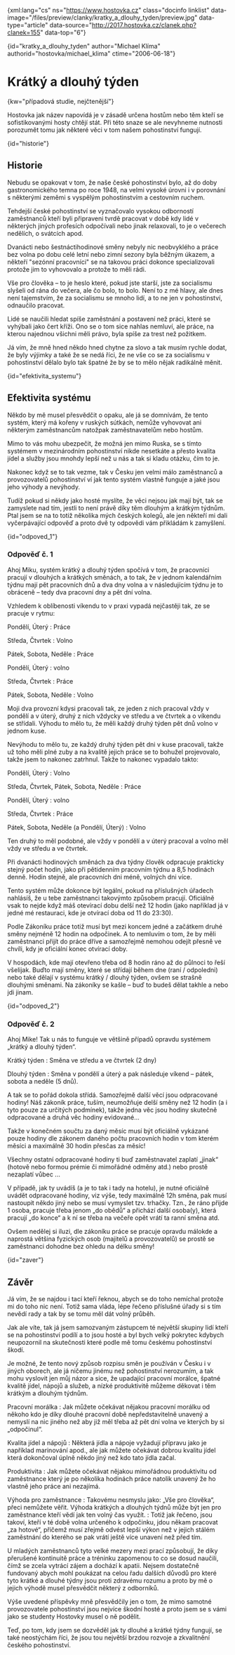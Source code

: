 
{xml:lang="cs" ns="https://www.hostovka.cz" class="docinfo linklist" data-image="/files/preview/clanky/kratky\_a\_dlouhy_tyden/preview.jpg" data-type="article" data-source="http://2017.hostovka.cz/clanek.php?clanek=155" data-top="6"}

{id="kratky\_a\_dlouhy\_tyden" author="Michael Klíma" authorid="hostovka/michael\_klima" ctime="2006-06-18"}

# Krátký a dlouhý týden

{kw="případová studie, nejčtenější"}

Hostovka jak název napovídá je v zásadě určena hostům nebo těm kteří se sofistikovanými hosty chtějí stát. Při této snaze se ale nevyhneme nutnosti porozumět tomu jak některé věci v tom našem pohostinství fungují.

{id="historie"}

## Historie

Nebudu se opakovat v tom, že naše české pohostinství bylo, až do doby gastronomického temna po roce 1948, na velmi vysoké úrovni i v porovnání s některými zeměmi s vyspělým pohostinstvím a cestovním ruchem.

Tehdejší české pohostinství se vyznačovalo vysokou odborností zaměstnanců kteří byli připraveni tvrdě pracovat v době kdy lidé v některých jiných profesích odpočívali nebo jinak relaxovali, to je o večerech nedělích, o svátcích apod.

Dvanácti nebo šestnáctihodinové směny nebyly nic neobvyklého a práce bez volna po dobu celé letní nebo zimní sezony byla běžným úkazem, a někteří "sezónní pracovníci" se na takovou práci dokonce specializovali protože jim to vyhovovalo a protože to měli rádi.

Vše pro člověka – to je heslo které, pokud jste starší, jste za socialismu slyšeli od rána do večera, ale čo bolo, to bolo. Není to z mé hlavy, ale dnes není tajemstvím, že za socialismu se mnoho lidí, a to ne jen v pohostinství, odnaučilo pracovat.

Lidé se naučili hledat spíše zaměstnání a postavení než práci, které se vyhýbali jako čert kříži. Ono se o tom sice nahlas nemluví, ale práce, na kterou najednou všichni měli právo, byla spíše za trest než požitkem.

Já vím, že mně hned někdo hned chytne za slovo a tak musím rychle dodat, že byly výjimky a také že se nedá říci, že ne vše co se za socialismu v pohostinství dělalo bylo tak špatné že by se to mělo nějak radikálně měnit.

{id="efektivita_systemu"}

## Efektivita systému

Někdo by mě musel přesvědčit o opaku, ale já se domnívám, že tento systém, který má kořeny v ruských sútkách, nemůže vyhovovat ani některým zaměstnancům natožpak zaměstnavatelům nebo hostům.

Mimo to vás mohu ubezpečit, že možná jen mimo Ruska, se s tímto systémem v mezinárodním pohostinství nikde nesetkáte a přesto kvalita jídel a služby jsou mnohdy lepší než u nás a tak si kladu otázku, čím to je.

Nakonec když se to tak vezme, tak v Česku jen velmi málo zaměstnanců a provozovatelů pohostinství ví jak tento systém vlastně funguje a jaké jsou jeho výhody a nevýhody.

Tudíž pokud si někdy jako hosté myslíte, že věci nejsou jak mají být, tak se zamyslete nad tím, jestli to není právě díky těm dlouhým a krátkým týdnům. Ptal jsem se na to totiž několika mých českých kolegů, ale jen někteří mi dali vyčerpávající odpověď a proto dvě ty odpovědi vám přikládám k zamyšlení.

{id="odpoved_1"}

### Odpověď č. 1

Ahoj Miku, systém krátký a dlouhý týden spočívá v tom, že pracovníci pracují v dlouhých a krátkých směnách, a to tak, že v jednom kalendářním týdnu mají pět pracovních dnů a dva dny volna a v následujícím týdnu je to obráceně – tedy dva pracovní dny a pět dní volna.

Vzhledem k oblíbenosti víkendu to v praxi vypadá nejčastěji tak, ze se pracuje v rytmu:

Pondělí, Úterý
:   Práce

Středa, Čtvrtek
:   Volno

Pátek, Sobota, Neděle
:   Práce

Pondělí, Úterý
:   volno

Středa, Čtvrtek
:   Práce

Pátek, Sobota, Neděle
:   Volno

Moji dva provozní kdysi pracovali tak, ze jeden z nich pracoval vždy v pondělí a v úterý, druhý z nich vždycky ve středu a ve čtvrtek a o víkendu se střídali. Výhodu to mělo tu, že měli každý druhý týden pět dnů volno v jednom kuse.

Nevýhodu to mělo tu, ze každý druhý týden pět dni v kuse pracovali, takže už toho měli plné zuby a na kvalitě jejich práce se to bohužel projevovalo, takže jsem to nakonec zatrhnul. Takže to nakonec vypadalo takto:

Pondělí, Úterý
:   Volno

Středa, Čtvrtek, Pátek, Sobota, Neděle
:   Práce

Pondělí, Úterý
:   volno

Středa, Čtvrtek
:   Práce

Pátek, Sobota, Neděle (a Pondělí, Úterý)
:   Volno

Ten druhý to měl podobné, ale vždy v pondělí a v úterý pracoval a volno měl vždy ve středu a ve čtvrtek.

Při dvanácti hodinových směnách za dva týdny člověk odpracuje prakticky stejný počet hodin, jako při pětidenním pracovním týdnu a 8,5 hodinách denně. Hodin stejně, ale pracovních dni méně, volných dni více.

Tento systém může dokonce být legální, pokud na příslušných úřadech nahlásíš, že u tebe zaměstnanci takovýmto způsobem pracují. Oficiálně vsak to nejde když máš otevírací dobu delší než 12 hodin (jako například já v jedné mé restauraci, kde je otvírací doba od 11 do 23:30).

Podle Zákoníku práce totiž musí byt mezi koncem jedné a začátkem druhé směny nejméně 12 hodin na odpočinek. A to nemluvím o tom, že by měli zaměstnanci přijít do práce dříve a samozřejmě nemohou odejít přesně ve chvíli, kdy je oficiální konec otvírací doby.

V hospodách, kde mají otevřeno třeba od 8 hodin ráno až do půlnoci to řeší všelijak. Buďto mají směny, které se střídají během dne (raní / odpoledni) nebo také dělají v systému krátký / dlouhý týden, ovšem se strašně dlouhými směnami. Na zákoníky se kašle – buď to budeš dělat takhle a nebo jdi jinam.

{id="odpoved_2"}

### Odpověď č. 2

Ahoj Mike! Tak u nás to funguje ve většině případů opravdu systémem „krátký a dlouhý týden“.

Krátký týden
:   Směna ve středu a ve čtvrtek (2 dny)

Dlouhý týden
:   Směna v pondělí a úterý a pak následuje víkend – pátek, sobota a neděle (5 dnů).

A tak se to pořád dokola střídá. Samozřejmě další věcí jsou odpracované hodiny! Náš zákoník práce, tuším, neumožňuje delší směny než 12 hodin (a i tyto pouze za určitých podmínek), takže jedna věc jsou hodiny skutečně odpracované a druhá věc hodiny evidované…

Takže v konečném součtu za daný měsíc musí být oficiálně vykázané pouze hodiny dle zákonem daného počtu pracovních hodin v tom kterém měsíci a maximálně 30 hodin přesčas za měsíc!

Všechny ostatní odpracované hodiny ti buď zaměstnavatel zaplatí „jinak“ (hotově nebo formou prémie či mimořádné odměny atd.) nebo prostě nezaplatí vůbec ...

V případě, jak ty uvádíš (a je to tak i tady na hotelu), je nutné oficiálně uvádět odpracované hodiny, viz výše, tedy maximálně 12h směna, pak musí nastoupit někdo jiný nebo se musí vymyslet tzv. trhačky. Tzn., že ráno přijde 1 osoba, pracuje třeba jenom „do obědů“ a přichází další osoba(y), která pracují „do konce“ a k ní se třeba na večeře opět vrátí ta ranní směna atd.

Ovšem nedělej si iluzi, dle zákoníku práce se pracuje opravdu málokde a naprostá většina fyzických osob (majitelů a provozovatelů) se prostě se zaměstnanci dohodne bez ohledu na délku směny!

{id="zaver"}

## Závěr

Já vím, že se najdou i tací kteří řeknou, abych se do toho nemíchal protože mi do toho nic není. Totiž sama vláda, lépe řečeno příslušné úřady si s tím nevědí rady a tak by se tomu měl dát volný průběh.

Jak ale víte, tak já jsem samozvaným zástupcem té největší skupiny lidí kteří se na pohostinství podílí a to jsou hosté a byl bych velký pokrytec kdybych neupozornil na skutečnosti které podle mě tomu českému pohostinství škodí.

Je možné, že tento nový způsob rozpisu směn je používán v Česku i v jiných oborech, ale já ničemu jinému než pohostinství nerozumím, a tak mohu vyslovit jen můj názor a sice, že upadající pracovní morálce, špatné kvalitě jídel, nápojů a služeb, a nízké produktivitě můžeme děkovat i těm krátkým a dlouhým týdnům.

Pracovní morálka
:   Jak můžete očekávat nějakou pracovní morálku od někoho kdo je díky dlouhé pracovní době nepředstavitelně unavený a nemyslí na nic jiného než aby již měl třeba až pět dní volna ve kterých by si „odpočinul“.

Kvalita jídel a nápojů
:   Některá jídla a nápoje vyžadují přípravu jako je například marinování apod., ale jak můžete očekávat dobrou kvalitu jídel která dokončoval úplně někdo jiný než kdo tato jídla začal.

Produktivita
:   Jak můžete očekávat nějakou mimořádnou produktivitu od zaměstnance který je po několika hodinách práce natolik unavený že ho vlastně jeho práce ani nezajímá.

Výhoda pro zaměstnance
:   Takovému nesmyslu jako: „Vše pro člověka“, přeci nemůžete věřit. Výhoda krátkých a dlouhých týdnů může být jen pro zaměstnance kteří vědí jak ten volný čas využít.
:   Totiž jak řečeno, jsou takoví, kteří v té době volna určeného k odpočinku, jdou někam pracovat „za hotové“, přičemž musí zřejmě odvést lepší výkon než v jejich stálém zaměstnání do kterého se pak vrátí ještě více unavení než před tím.

U mladých zaměstnanců tyto velké mezery mezi prací způsobují, že díky přerušené kontinuitě práce a tréninku zapomenou to co se dosud naučili, čímž se zcela vytrácí zájem a dochází k apatii. Nejsem dostatečně fundovaný abych mohl poukázat na celou řadu dalších důvodů pro které tyto krátké a dlouhé týdny jsou proti zdravému rozumu a proto by mě o jejich výhodě musel přesvědčit některý z odborníků.

Výše uvedené příspěvky mně přesvědčily jen o tom, že mimo samotné provozovatele pohostinství jsou nejvíce škodní hosté a proto jsem se s vámi jako se studenty Hostovky musel o ně podělit.

Teď, po tom, kdy jsem se dozvěděl jak ty dlouhé a krátké týdny fungují, se také neostýchám říci, že jsou tou největší brzdou rozvoje a zkvalitnění českého pohostinství.

